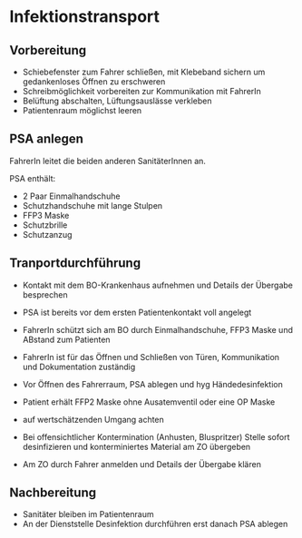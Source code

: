 # Infektionstransport

## Vorbereitung
+ Schiebefenster zum Fahrer schließen, mit Klebeband sichern um gedankenloses Öffnen zu erschweren
+ Schreibmöglichkeit vorbereiten zur Kommunikation mit FahrerIn
+ Belüftung abschalten, Lüftungsauslässe verkleben
+ Patientenraum möglichst leeren

## PSA anlegen
FahrerIn leitet die beiden anderen SanitäterInnen an.

PSA enthält:
+ 2 Paar Einmalhandschuhe
+ Schutzhandschuhe mit lange Stulpen
+ FFP3 Maske
+ Schutzbrille
+ Schutzanzug

## Tranportdurchführung
+ Kontakt mit dem BO-Krankenhaus aufnehmen und Details der Übergabe besprechen
+ PSA ist bereits vor dem ersten Patientenkontakt voll angelegt

+ FahrerIn schützt sich am BO durch Einmalhandschuhe, FFP3 Maske und ABstand zum Patienten
+ FahrerIn ist für das Öffnen und Schließen von Türen, Kommunikation und Dokumentation zuständig
+ Vor Öffnen des Fahrerraum, PSA ablegen und hyg Händedesinfektion

+ Patient erhält FFP2 Maske ohne Ausatemventil oder eine OP Maske
+ auf wertschätzenden Umgang achten

+ Bei offensichtlicher Kontermination (Anhusten, Bluspritzer) Stelle sofort desinfizieren und konterminiertes Material am ZO übergeben

+ Am ZO durch Fahrer anmelden und Details der Übergabe klären

## Nachbereitung
+ Sanitäter bleiben im Patientenraum
+ An der Dienststelle Desinfektion durchführen erst danach PSA ablegen